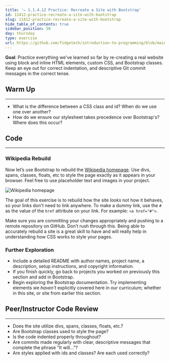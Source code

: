 ```yaml
---
title: '✏️ 1.1.4.12 Practice: Recreate a Site with Bootstrap'
id: 11412-practice-recreate-a-site-with-bootstrap
slug: 11412-practice-recreate-a-site-with-bootstrap
hide_table_of_contents: true
sidebar_position: 50
day: thursday
type: exercise
url: https://github.com/fidgetech/introduction-to-programming/blob/main/4j_classwork_practice_recreate_a_site_with_bootstrap.md
---
```


**Goal**: Practice everything we've learned so far by re-creating a real website using block and inline HTML elements, custom CSS, and Bootstrap classes.  Keep an eye out for correct indentation, and descriptive Git commit messages in the correct tense.  

## Warm Up
---

* What is the difference between a CSS class and id? When do we use one over another?
* How do we ensure our stylesheet takes precedence over Bootstrap's? Where does this occur?

## Code
---

### Wikipedia Rebuild

Now let’s use Bootstrap to rebuild the [Wikipedia homepage](https://en.wikipedia.org). Use divs, spans, classes, floats, etc to style the page exactly as it appears in your browser. Feel free to use placeholder text and images in your project.

![Wikipedia homepage](https://learnhowtoprogram.s3.us-west-2.amazonaws.com/INTRO/week1-html-css/wikipedia.png)

The goal of this exercise is to rebuild how the site _looks_ not how it behaves, so your links don't need to link anywhere. To make a dummy link, use the `#` as the value of the `href` attribute on your link. For example: `<a href="#">`.

Make sure you are committing your changes appropriately and pushing to a remote repository on GitHub. Don’t rush through this. Being able to accurately rebuild a site is a great skill to have and will really help in understanding how CSS works to style your pages.

### Further Exploration

*  Include a detailed README with author names, project name, a description, setup instructions, and copyright information.
*  If you finish quickly, go back to projects you worked on previously this section and add in Bootstrap.
* Begin exploring the Bootstrap documentation. Try implementing elements we _haven't_ explicitly covered here in our curriculum; whether in this site, or site from earlier this section.

## Peer/Instructor Code Review
---

* Does the site utilize divs, spans, classes, floats, etc.?
* Are Bootstrap classes used to style the page?
* Is the code indented properly throughout?
* Are commits made regularly with clear, descriptive messages that complete the phrase "It will..."?
* Are styles applied with ids and classes? Are each used correctly? 
